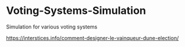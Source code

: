 # Voting-Systems-Simulation
Simulation for various voting systems

https://interstices.info/comment-designer-le-vainqueur-dune-election/